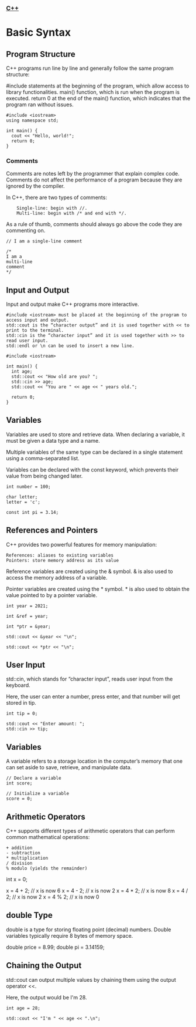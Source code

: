 ### [C++](./README.md)
# Basic Syntax

## Program Structure

C++ programs run line by line and generally follow the same program structure:

#include statements at the beginning of the program, which allow access to library functionalities.
main() function, which is run when the program is executed.
return 0 at the end of the main() function, which indicates that the program ran without issues.

```
#include <iostream>
using namespace std;

int main() {
  cout << "Hello, world!";
  return 0;
}
```
### Comments

Comments are notes left by the programmer that explain complex code. Comments do not affect the performance of a program because they are ignored by the compiler.

In C++, there are two types of comments:

```
    Single-line: begin with //.
    Multi-line: begin with /* and end with */.
```
As a rule of thumb, comments should always go above the code they are commenting on.

```
// I am a single-line comment
```

```
/* 
I am a
multi-line
comment
*/
```
## Input and Output

Input and output make C++ programs more interactive.

    #include <iostream> must be placed at the beginning of the program to access input and output.
    std::cout is the “character output” and it is used together with << to print to the terminal.
    std::cin is the “character input” and it is used together with >> to read user input.
    std::endl or \n can be used to insert a new line.

```
#include <iostream>

int main() {
  int age;
  std::cout << "How old are you? ";
  std::cin >> age;
  std::cout << "You are " << age << " years old.";
  
  return 0;
}
```

## Variables

Variables are used to store and retrieve data. When declaring a variable, it must be given a data type and a name.

Multiple variables of the same type can be declared in a single statement using a comma-separated list.

Variables can be declared with the const keyword, which prevents their value from being changed later.
```
int number = 100;

char letter;
letter = 'c';

const int pi = 3.14;
```
## References and Pointers

C++ provides two powerful features for memory manipulation:

    References: aliases to existing variables
    Pointers: store memory address as its value

Reference variables are created using the & symbol. & is also used to access the memory address of a variable.

Pointer variables are created using the * symbol. * is also used to obtain the value pointed to by a pointer variable.
```
int year = 2021;

int &ref = year;

int *ptr = &year;

std::cout << &year << "\n";

std::cout << *ptr << "\n";
```
## User Input

std::cin, which stands for “character input”, reads user input from the keyboard.

Here, the user can enter a number, press enter, and that number will get stored in tip.
```
int tip = 0;

std::cout << "Enter amount: ";
std::cin >> tip;
```
## Variables

A variable refers to a storage location in the computer’s memory that one can set aside to save, retrieve, and manipulate data.
```
// Declare a variable
int score;

// Initialize a variable
score = 0;
```
## Arithmetic Operators

C++ supports different types of arithmetic operators that can perform common mathematical operations:

    + addition
    - subtraction
    * multiplication
    / division
    % modulo (yields the remainder)

int x = 0;

x = 4 + 2;  // x is now 6
x = 4 - 2;  // x is now 2
x = 4 * 2;  // x is now 8
x = 4 / 2;  // x is now 2
x = 4 % 2;  // x is now 0

## double Type

double is a type for storing floating point (decimal) numbers. Double variables typically require 8 bytes of memory space.

double price = 8.99;
double pi = 3.14159;

## Chaining the Output

std::cout can output multiple values by chaining them using the output operator <<.

Here, the output would be I'm 28.
```
int age = 28;

std::cout << "I'm " << age << ".\n";
```